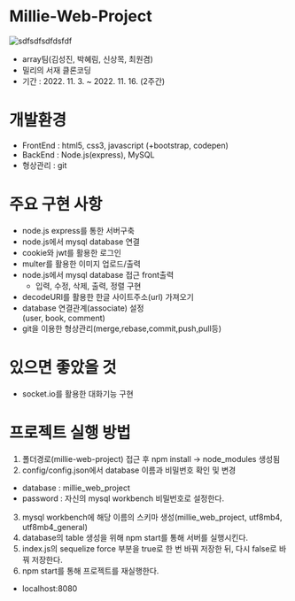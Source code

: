 # Millie-Web-Project
![sdfsdfsdfdsfdf](https://github.com/efforthye/Millie-Web/assets/111038259/fcdce2e6-23ee-44d4-bc71-382d640dc502)

- array팀(김성진, 박혜림, 신상목, 최원겸)
- 밀리의 서재 클론코딩
- 기간 : 2022. 11. 3. ~ 2022. 11. 16. (2주간)

# 개발환경
- FrontEnd : html5, css3, javascript (+bootstrap, codepen)
- BackEnd : Node.js(express), MySQL
- 형상관리 : git  

# 주요 구현 사항
- node.js express를 통한 서버구축
- node.js에서 mysql database 연결
- cookie와 jwt를 활용한 로그인
- multer를 활용한 이미지 업로드/출력
- node.js에서 mysql database 접근 front출력
  - 입력, 수정, 삭제, 출력, 정렬 구현
- decodeURI를 활용한 한글 사이트주소(url) 가져오기
- database 연결관계(associate) 설정   
  (user, book, comment)
- git을 이용한 형상관리(merge,rebase,commit,push,pull등)

# 있으면 좋았을 것
- socket.io를 활용한 대화기능 구현

# 프로젝트 실행 방법
1. 폴더경로(millie-web-project) 접근 후 npm install -> node_modules 생성됨
2. config/config.json에서 database 이름과 비밀번호 확인 및 변경
- database : millie_web_project
- password : 자신의 mysql workbench 비밀번호로 설정한다.
3. mysql workbench에 해당 이름의 스키마 생성(millie_web_project, utf8mb4, utf8mb4_general)
4. database의 table 생성을 위해 npm start를 통해 서버를 실행시킨다.
5. index.js의 sequelize force 부분을 true로 한 번 바꿔 저장한 뒤, 다시 false로 바꿔 저장한다.
6. npm start를 통해 프로젝트를 재실행한다.
- localhost:8080
